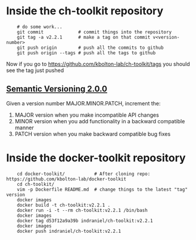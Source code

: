 # Inside the ch-toolkit repository

        # do some work...
        git commit             # commit things into the repository
        git tag -a v2.2.1      # make a tag on that commit v<version-number>
        git push origin        # push all the commits to github
        git push origin --tags # push all the tags to github
Now if you go to https://github.com/kbolton-lab/ch-toolkit/tags you should see the tag just pushed

## [Semantic Versioning 2.0.0](https://semver.org/)

Given a version number MAJOR.MINOR.PATCH, increment the:
1. MAJOR version when you make incompatible API changes
2. MINOR version when you add functionality in a backward compatible manner
3. PATCH version when you make backward compatible bug fixes

# Inside the docker-toolkit repository
    
        cd docker-toolkit/           # After cloning repo: https://github.com/kbolton-lab/docker-toolkit
        cd ch-toolkit/
        vim -p Dockerfile README.md  # change things to the latest "tag" version
        docker images
        docker build -t ch-toolkit:v2.2.1 .
        docker run -i -t --rm ch-toolkit:v2.2.1 /bin/bash
        docker images
        docker tag d53f12a9a39b indraniel/ch-toolkit:v2.2.1
        docker images
        docker push indraniel/ch-toolkit:v2.2.1